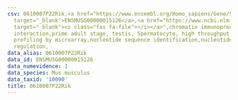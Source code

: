 ```yaml
---
csv: 0610007P22Rik,<a href="https://www.ensembl.org/Homo_sapiens/Gene/Summary?db=core;g=ENSMUSG00000015126"
  target="_blank">ENSMUSG00000015126</a>,<a href="https://www.ncbi.nlm.nih.gov/pubmed/23834426"
  target="_blank"><i class="fas fa-file"></i></a>",chromatin immunoprecipitation assay,direct
  interaction,prime adult stage, testis, Spermatocyte, high throughput transcription
  profiling by microarray,nucleotide sequence identification,nucleotide sequence identification,transcriptional
  regulation,
data_alias: 0610007P22Rik
data_id: ENSMUSG00000015126
data_numevidence: 1
data_species: Mus musculus
data_taxid: '10090'
title: 0610007P22Rik
---
```

